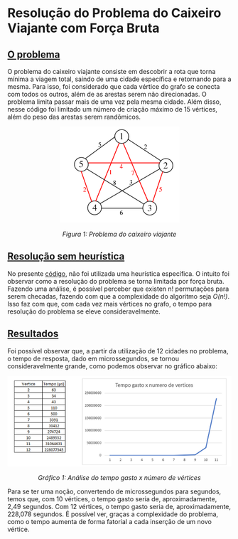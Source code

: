 # **Resolução do Problema do Caixeiro Viajante com Força Bruta**
## <ins> O problema </ins>
O problema do caixeiro viajante consiste em descobrir a rota que torna mínima a viagem total, saindo de uma cidade específica e retornando para a mesma. Para isso, foi considerado que cada vértice do grafo se conecta com todos os outros, além de as arestas serem não direcionadas. O problema limita passar mais de uma vez pela mesma cidade. Além disso, nesse código foi limitado um número de criação máximo de 15 vértices, além do peso das arestas serem randômicos. 

<p align="center">
<img src="imagens/Figura-1-Problema-do-Caixeiro-Viajante.png" alt="Problema do caixeiro viajante com um grafo não direcionado">
<p align="center"> <i> Figura 1: Problema do caixeiro viajante </i>  </p> 
</p>


## <ins> Resolução sem heurística </ins>

No presente [código](resolução.cpp), não foi utilizada uma heurística específica. O intuito foi observar como a resolução do problema se torna limitada por força bruta. Fazendo uma análise, é possível perceber que existen n! permutações para serem checadas, fazendo com que a complexidade do algoritmo seja *O(n!)*. Isso faz com que, com cada vez mais vértices no grafo, o tempo para resolução do problema se eleve consideravelmente. 

## <ins> Resultados </ins>

Foi possível observar que, a partir da utilização de 12 cidades no problema, o tempo de resposta, dado em microssegundos, se tornou consideravelmente grande, como podemos observar no gráfico abaixo: 

<p align="center">
<img src="imagens/Grafico-1-Tempo-Gasto-x-Numero-de-Vertices.png" alt="Gráfico - Tempo gasto x número de vértices">
<p align="center"> <i> Gráfico 1: Análise do tempo gasto x número de vértices </i>  </p> 
</p>

Para se ter uma noção, convertendo de microssegundos para segundos, temos que, com 10 vértices, o tempo gasto seria de, aproximadamente, 2,49 segundos. Com 12 vértices, o tempo gasto seria de, aproximadamente, 228,078 segundos. É possível ver, graças a complexidade do problema, como o tempo aumenta de forma fatorial a cada inserção de um novo vértice. 


